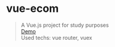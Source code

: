 # vue-ecom

> A Vue.js project for study purposes \
> [Demo](https://kay4yk13.github.io/e-commerce/) \
> Used techs: vue router, vuex


